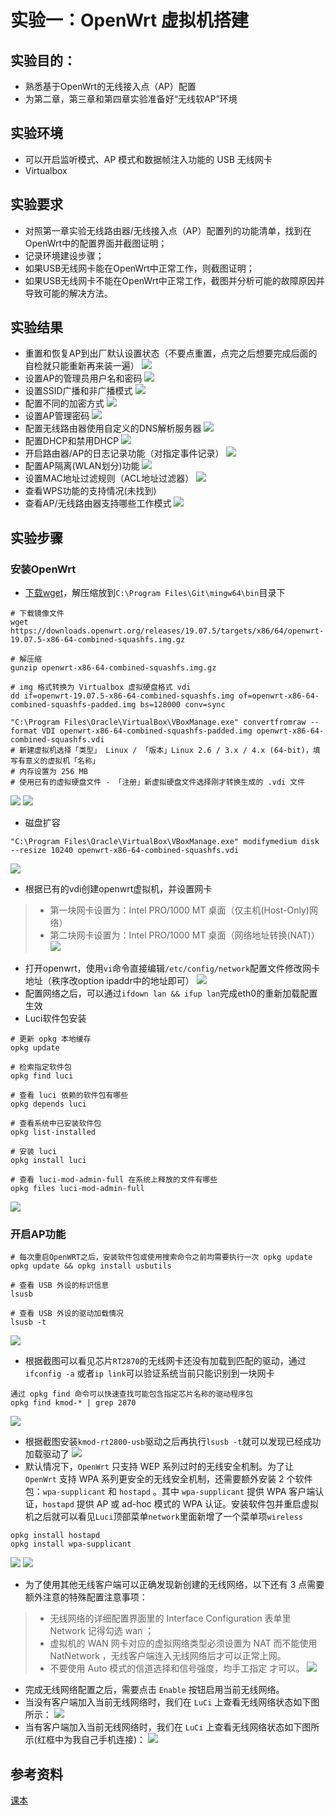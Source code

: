 # 实验一：OpenWrt 虚拟机搭建
## 实验目的：
- 熟悉基于OpenWrt的无线接入点（AP）配置
- 为第二章，第三章和第四章实验准备好“无线软AP”环境
## 实验环境
- 可以开启监听模式、AP 模式和数据帧注入功能的 USB 无线网卡
- Virtualbox
## 实验要求
- 对照第一章实验无线路由器/无线接入点（AP）配置列的功能清单，找到在OpenWrt中的配置界面并截图证明；
- 记录环境建设步骤；
- 如果USB无线网卡能在OpenWrt中正常工作，则截图证明；
- 如果USB无线网卡不能在OpenWrt中正常工作，截图并分析可能的故障原因并导致可能的解决方法。
## 实验结果
- 重置和恢复AP到出厂默认设置状态（不要点重置，点完之后想要完成后面的自检就只能重新再来装一遍）
![](img/重置和恢复AP到出厂默认设置状态.png)
- 设置AP的管理员用户名和密码
![](img/设置AP的管理员用户名和密码.png)
- 设置SSID广播和非广播模式
![](img/设置SSID广播和非广播模式.png)
- 配置不同的加密方式
![](img/配置不同的加密方式.png)
- 设置AP管理密码
![](img/设置AP管理密码.png)
- 配置无线路由器使用自定义的DNS解析服务器
![](img/配置无线路由器使用自定义的DNS解析服务器.png)
- 配置DHCP和禁用DHCP
![](img/配置DHCP和禁用DHCP.png)
- 开启路由器/AP的日志记录功能（对指定事件记录）
![](img/开启路由器AP的日志记录功能（对指定事件记录）.png)
- 配置AP隔离(WLAN划分)功能
![](img/配置AP隔离(WLAN划分)功能.png)
- 设置MAC地址过滤规则（ACL地址过滤器）
![](img/设置MAC地址过滤规则（ACL地址过滤器）.png)
- 查看WPS功能的支持情况(未找到)
- 查看AP/无线路由器支持哪些工作模式
![](img/查看AP无线路由器支持哪些工作模式.png)

## 实验步骤
### 安装OpenWrt
- [下载wget](https://eternallybored.org/misc/wget/)，解压缩放到```C:\Program Files\Git\mingw64\bin```目录下
```
# 下载镜像文件
wget https://downloads.openwrt.org/releases/19.07.5/targets/x86/64/openwrt-19.07.5-x86-64-combined-squashfs.img.gz

# 解压缩
gunzip openwrt-x86-64-combined-squashfs.img.gz

# img 格式转换为 Virtualbox 虚拟硬盘格式 vdi
dd if=openwrt-19.07.5-x86-64-combined-squashfs.img of=openwrt-x86-64-combined-squashfs-padded.img bs=128000 conv=sync

"C:\Program Files\Oracle\VirtualBox\VBoxManage.exe" convertfromraw --format VDI openwrt-x86-64-combined-squashfs-padded.img openwrt-x86-64-combined-squashfs.vdi
# 新建虚拟机选择「类型」 Linux / 「版本」Linux 2.6 / 3.x / 4.x (64-bit)，填写有意义的虚拟机「名称」
# 内存设置为 256 MB
# 使用已有的虚拟硬盘文件 - 「注册」新虚拟硬盘文件选择刚才转换生成的 .vdi 文件
```
![](img/安装openwrt.png)
![](img/img转换为vdi.png)
- 磁盘扩容
```
"C:\Program Files\Oracle\VirtualBox\VBoxManage.exe" modifymedium disk --resize 10240 openwrt-x86-64-combined-squashfs.vdi
```
![](img/磁盘扩容.png)
- 根据已有的vdi创建openwrt虚拟机，并设置网卡
> - 第一块网卡设置为：Intel PRO/1000 MT 桌面（仅主机(Host-Only)网络）
> - 第二块网卡设置为：Intel PRO/1000 MT 桌面（网络地址转换(NAT)）
![](img/配置网卡.png)
- 打开openwrt，使用```vi```命令直接编辑```/etc/config/network```配置文件修改网卡地址（秩序改option ipaddr中的地址即可）
![](img/修改网卡地址.png)
- 配置网络之后，可以通过```ifdown lan && ifup lan```完成eth0的重新加载配置生效
- Luci软件包安装
```
# 更新 opkg 本地缓存
opkg update

# 检索指定软件包
opkg find luci

# 查看 luci 依赖的软件包有哪些 
opkg depends luci

# 查看系统中已安装软件包
opkg list-installed

# 安装 luci
opkg install luci

# 查看 luci-mod-admin-full 在系统上释放的文件有哪些
opkg files luci-mod-admin-full
```
![](img/安装Luci.png)
### 开启AP功能
```
# 每次重启OpenWRT之后，安装软件包或使用搜索命令之前均需要执行一次 opkg update
opkg update && opkg install usbutils

# 查看 USB 外设的标识信息
lsusb

# 查看 USB 外设的驱动加载情况
lsusb -t
```
![](img/查看USB外设的标识信息.png)
- 根据截图可以看见芯片```RT2870```的无线网卡还没有加载到匹配的驱动，通过```ifconfig -a``` 或者```ip link```可以验证系统当前只能识别到一块网卡
```
通过 opkg find 命令可以快速查找可能包含指定芯片名称的驱动程序包
opkg find kmod-* | grep 2870
```
![](img/快速查找可能包含指定芯片名称的驱动程序包.png)
- 根据截图安装```kmod-rt2800-usb```驱动之后再执行```lsusb -t```就可以发现已经成功加载驱动了
![](img/安装驱动后加载驱动.png)
- 默认情况下，```OpenWrt``` 只支持 WEP 系列过时的无线安全机制。为了让 ```OpenWrt``` 支持 WPA 系列更安全的无线安全机制，还需要额外安装 2 个软件包：```wpa-supplicant``` 和 ```hostapd``` 。其中 ```wpa-supplicant``` 提供 WPA 客户端认证，```hostapd``` 提供 AP 或 ad-hoc 模式的 WPA 认证。安装软件包并重启虚拟机之后就可以看见```Luci```顶部菜单```network```里面新增了一个菜单项```wireless```
```
opkg install hostapd 
opkg install wpa-supplicant
```
![](img/下载hostpad.png)
![](img/下载wpa-supplicant.png)
- 为了使用其他无线客户端可以正确发现新创建的无线网络，以下还有 3 点需要额外注意的特殊配置注意事项：
> - 无线网络的详细配置界面里的 Interface Configuration 表单里 Network 记得勾选 wan ；
> - 虚拟机的 WAN 网卡对应的虚拟网络类型必须设置为 NAT 而不能使用NatNetwork ，无线客户端连入无线网络后才可以正常上网。
> - 不要使用 Auto 模式的信道选择和信号强度，均手工指定 才可以。
![](img/3点注意事项.png)
- 完成无线网络配置之后，需要点击 ```Enable``` 按钮启用当前无线网络。
- 当没有客户端加入当前无线网络时，我们在 ```LuCi``` 上查看无线网络状态如下图所示：
![](img/没有客户端加入当前无线网络.png)
- 当有客户端加入当前无线网络时，我们在 ```LuCi``` 上查看无线网络状态如下图所示(红框中为我自己手机连接)：
![](img/有客户端加入当前无线网络.png)
## 参考资料
[课本](https://c4pr1c3.github.io/cuc-mis/chap0x01/exp.html)


